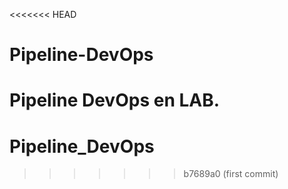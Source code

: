 <<<<<<< HEAD
# Pipeline-DevOps
Pipeline DevOps en LAB.
=======
# Pipeline_DevOps 
>>>>>>> b7689a0 (first commit)
